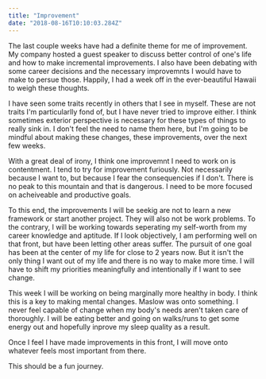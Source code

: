 ```yaml
---
title: "Improvement"
date: "2018-08-16T10:10:03.284Z"
---
```


The last couple weeks have had a definite theme for me of improvement. My company hosted a guest speaker to discuss better control of one's life and how to make incremental improvements. I also have been debating with some career decisions and the necessary improvemnts I would have to make to persue those. Happily, I had a week off in the ever-beautiful Hawaii to weigh these thoughts. 

I have seen some traits recently in others that I see in myself. These are not traits I'm particularlly fond of, but I have never tried to improve either. I think sometimes exterior perspective is necessary for these types of things to really sink in. I don't feel the need to name them here, but I'm going to be mindful about making these changes, these improvements, over the next few weeks. 

With a great deal of irony, I think one improvemnt I need to work on is contentment. I tend to try for improvement furiously. Not necessarily because I want to, but because I fear the consequencies if I don't. There is no peak to this mountain and that is dangerous. I need to be more focused on acheiveable and productive goals. 

To this end, the improvements I will be seekig are not to learn a new framework or start another project. They will also not be work problems. To the contrary, I will be working towards seperating my self-worth from my career knowledge and aptitude. If I look objectively, I am performing well on that front, but have been letting other areas suffer. The pursuit of one goal has been at the center of my life for close to 2 years now. But it isn't the only thing I want out of my life and there is no way to make more time. I will have to shift my priorities meaningfully and intentionally if I want to see change. 

This week I will be working on being marginally more healthy in body. I think this is a key to making mental changes. Maslow was onto something. I never feel capable of change when my body's needs aren't taken care of thoroughly. I will be eating better and going on walks/runs to get some energy out and hopefully inprove my sleep quality as a result. 

Once I feel I have made improvements in this front, I will move onto whatever feels most important from there. 

This should be a fun journey.

